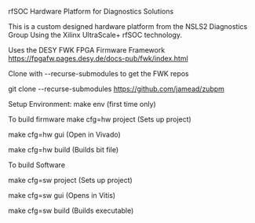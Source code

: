 rfSOC Hardware Platform for Diagnostics Solutions

This is a custom designed hardware platform from the NSLS2 Diagnostics Group
Using the Xilinx UltraScale+ rfSOC technology.

Uses the DESY FWK FPGA Firmware Framework
https://fpgafw.pages.desy.de/docs-pub/fwk/index.html

Clone with --recurse-submodules to get the FWK repos

git clone --recurse-submodules https://github.com/jamead/zubpm

Setup Environment:
make env  (first time only)

To build firmware
make cfg=hw project  (Sets up project)

make cfg=hw gui      (Open in Vivado)

make cfg=hw build    (Builds bit file)


To build Software

make cfg=sw project  (Sets up project)

make cfg=sw gui      (Opens in Vitis)

make cfg=sw build    (Builds executable)


